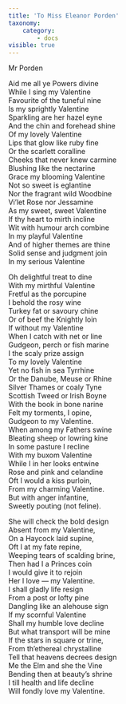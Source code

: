 ```yaml
---
title: 'To Miss Eleanor Porden'
taxonomy:
    category:
        - docs
visible: true
---
```


<div class="author">Mr Porden</div>

Aid me all ye Powers divine  
While I sing my Valentine  
Favourite of the tuneful nine  
Is my sprightly Valentine  
Sparkling are her hazel eyne  
And the chin and forehead shine  
Of my lovely Valentine  
Lips that glow like ruby fine  
Or the scarlett coralline  
Cheeks that never knew carmine  
Blushing like the nectarine  
Grace my blooming Valentine  
Not so sweet is eglantine  
Nor the fragrant wild Woodbine  
Vi’let Rose nor Jessamine  
As my sweet, sweet Valentine  
If thy heart to mirth incline  
Wit with humour arch combine  
In my playful Valentine  
And of higher themes are thine  
Solid sense and judgment join  
In my serious Valentine  
  
Oh delightful treat to dine  
With my mirthful Valentine  
Fretful as the porcupine  
I behold the rosy wine  
Turkey fat or savoury chine  
Or of beef the Knightly loin  
If without my Valentine  
When I catch with net or line  
Gudgeon, perch or fish marine  
I the scaly prize assign  
To my lovely Valentine  
Yet no fish in sea Tyrrhine  
Or the Danube, Meuse or Rhine  
Silver Thames or coaly Tyne  
Scottish Tweed or Irish Boyne  
With the book in bone narine  
Felt my torments, I opine,  
Gudgeon to my Valentine.  
When among my Fathers swine  
Bleating sheep or lowring kine  
In some pasture I recline  
With my buxom Valentine  
While I in her looks entwine  
Rose and pink and celandine  
Oft I would a kiss purloin,  
From my charming Valentine.  
But with anger infantine,  
Sweetly pouting (not feline).  
  
She will check the bold design  
Absent from my Valentine,  
On a Haycock laid supine,  
Oft I at my fate repine,  
Weeping tears of scalding brine,  
Then had I a Princes coin  
I would give it to rejoin  
Her I love — my Valentine.  
I shall gladly life resign  
From a post or lofty pine  
Dangling like an alehouse sign  
If my scornful Valentine  
Shall my humble love decline  
But what transport will be mine  
If the stars in square or trine,  
From th’ethereal chrystalline  
Tell that heavens decrees design  
Me the Elm and she the Vine  
Bending then at beauty’s shrine  
I till health and life decline  
Will fondly love my Valentine.